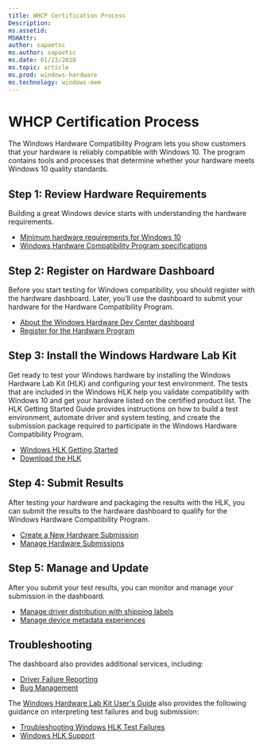 ```yaml
---
title: WHCP Certification Process
Description: 
ms.assetid: 
MSHAttr: 
author: sapaetsc
ms.author: sapaetsc
ms.date: 01/23/2018
ms.topic: article
ms.prod: windows-hardware
ms.technology: windows-oem
---
```


# WHCP Certification Process

The Windows Hardware Compatibility Program lets you show customers that your hardware is reliably compatible with Windows 10. The program contains tools and processes that determine whether your hardware meets Windows 10 quality standards.

## Step 1: Review Hardware Requirements
Building a great Windows device starts with understanding the hardware requirements.
- [Minimum hardware requirements for Windows 10](https://docs.microsoft.com/en-us/windows-hardware/design/minimum/minimum-hardware-requirements-overview)
- [Windows Hardware Compatibility Program specifications](specifications.md)

## Step 2: Register on Hardware Dashboard
Before you start testing for Windows compatibility, you should register with the hardware dashboard. Later, you’ll use the dashboard to submit your hardware for the Hardware Compatibility Program.
- [About the Windows Hardware Dev Center dashboard](https://docs.microsoft.com/en-us/windows-hardware/drivers/dashboard/)
- [Register for the Hardware Program](https://docs.microsoft.com/en-us/windows-hardware/drivers/dashboard/register-for-the-hardware-program)

## Step 3: Install the Windows Hardware Lab Kit
Get ready to test your Windows hardware by installing the Windows Hardware Lab Kit (HLK) and configuring your test environment. The tests that are included in the Windows HLK help you validate compatibility with Windows 10 and get your hardware listed on the certified product list. The HLK Getting Started Guide provides instructions on how to build a test environment, automate driver and system testing, and create the submission package required to participate in the Windows Hardware Compatibility Program.

- [Windows HLK Getting Started](https://docs.microsoft.com/en-us/windows-hardware/test/hlk/getstarted/windows-hlk-getting-started)
- [Download the HLK](https://developer.microsoft.com/en-us/windows/hardware/windows-hardware-lab-kit)

## Step 4: Submit Results
After testing your hardware and packaging the results with the HLK, you can submit the results to the hardware dashboard to qualify for the Windows Hardware Compatibility Program. 
- [Create a New Hardware Submission](https://docs.microsoft.com/en-us/windows-hardware/drivers/dashboard/create-a-new-hardware-submission)
- [Manage Hardware Submissions](https://docs.microsoft.com/en-us/windows-hardware/drivers/dashboard/manage-your-hardware-submissions)

## Step 5: Manage and Update
After you submit your test results, you can monitor and manage your submission in the dashboard.

- [Manage driver distribution with shipping labels](https://docs.microsoft.com/en-us/windows-hardware/drivers/dashboard/manage-driver-distribution-by-submission)
- [Manage device metadata experiences](https://docs.microsoft.com/en-us/windows-hardware/drivers/dashboard/manage-device-metadata-experiences)


## Troubleshooting
The dashboard also provides additional services, including:
- [Driver Failure Reporting](https://docs.microsoft.com/en-us/windows-hardware/drivers/dashboard/driver-failure-reporting)
- [Bug Management](https://docs.microsoft.com/en-us/windows-hardware/drivers/dashboard/bug-management)

The [Windows Hardware Lab Kit User's Guide](https://docs.microsoft.com/en-us/windows-hardware/test/hlk/user/windows-hardware-lab-kit-user-s-guide) also provides the following guidance on interpreting test failures and bug submission:
- [Troubleshooting Windows HLK Test Failures](https://docs.microsoft.com/en-us/windows-hardware/test/hlk/user/troubleshooting-windows-hlk-test-failures)
- [Windows HLK Support](https://docs.microsoft.com/en-us/windows-hardware/test/hlk/user/windows-hlk-support)